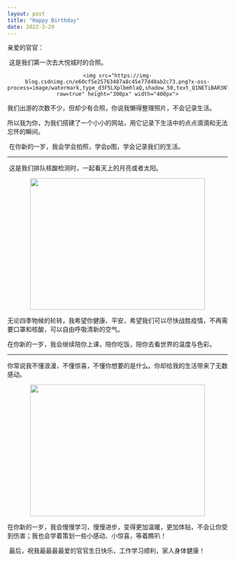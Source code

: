 ```yaml
---
layout: post
title: "Happy Birthday"
date: 2022-3-29
---
```


亲爱的官官：

​	这是我们第一次去大悦城时的合照。

<center>

```
<img src="https://img-blog.csdnimg.cn/e60cf5e25763487a8c45e77d40ab2c73.png?x-oss-process=image/watermark,type_d3F5LXplbmhlaQ,shadow_50,text_Q1NETiBAR3NlbnNlaQ==,size_20,color_FFFFFF,t_70,g_se,x_16#pic_center?raw=true" height="300px" width="400px">
```

</center>

​	我们出游的次数不少，但却少有合照，你说我懒得整理照片，不会记录生活。

​	所以我为你，为我们搭建了一个小小的网站，用它记录下生活中的点点滴滴和无法忘怀的瞬间。

​	在你新的一岁，我会学会拍照，学会p图，学会记录我们的生活。

____

​	这是我们排队核酸检测时，一起看天上的月亮或者太阳。

<center>
    <img src="https://img-blog.csdnimg.cn/192dafe1627342ec9120c2db2ed3ee0d.png?x-oss-process=image/watermark,type_d3F5LXplbmhlaQ,shadow_50,text_Q1NETiBAR3NlbnNlaQ==,size_20,color_FFFFFF,t_70,g_se,x_16#pic_center?raw=true" height="300px" width="400px">
</center>

​	无论四季物候的轮转，我希望你健康、平安，希望我们可以尽快战胜疫情，不再需要口罩和核酸，可以自由呼吸清新的空气。

​	在你新的一岁，我会继续陪你上课，陪你吃饭，陪你去看世界的温度与色彩。

____

​	你常说我不懂浪漫，不懂惊喜，不懂你想要的是什么。你却给我的生活带来了无数感动。

<center>
    <img src="https://img-blog.csdnimg.cn/6d1d5a1c231f4c379c808f0509a1b53d.png?x-oss-process=image/watermark,type_d3F5LXplbmhlaQ,shadow_50,text_Q1NETiBAR3NlbnNlaQ==,size_20,color_FFFFFF,t_70,g_se,x_16#pic_center?raw=true" height="300px" width="400px">
</center>

​	在你新的一岁，我会慢慢学习，慢慢进步，变得更加温暖，更加体贴，不会让你受到伤害；我也会学着策划一些小感动、小惊喜，等着瞧叭！

​	最后，祝我最最最最爱的官官生日快乐，工作学习顺利，家人身体健康！
